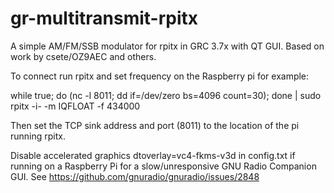 # gr-multitransmit-rpitx
A simple AM/FM/SSB modulator for rpitx in GRC 3.7x with QT GUI.
Based on work by csete/OZ9AEC and others. 

To connect run rpitx and set frequency on the Raspberry pi for example:

while true; do (nc -l 8011; dd if=/dev/zero bs=4096 count=30); done | sudo rpitx -i- -m IQFLOAT -f 434000

Then set the TCP sink address and port (8011) to the location of the pi running rpitx.

Disable accelerated graphics dtoverlay=vc4-fkms-v3d in config.txt if running on a Raspberry Pi for a slow/unresponsive GNU Radio Companion GUI. See https://github.com/gnuradio/gnuradio/issues/2848
